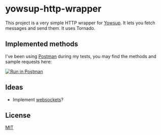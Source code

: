 # yowsup-http-wrapper

This project is a very simple HTTP wrapper for [Yowsup](https://github.com/tgalal/yowsup). It lets you fetch messages and send them. It uses Tornado.

## Implemented methods

I've been using [Postman](https://www.getpostman.com/) during my tests, you may find the methods and sample requests here:

[![Run in Postman](https://run.pstmn.io/button.svg)](https://app.getpostman.com/run-collection/84f6a0f6176ee409698b)

## Ideas

* Implement [websockets](http://www.tornadoweb.org/en/stable/websocket.html#tornado-websocket-bidirectional-communication-to-the-browser)?

## License

[MIT](https://github.com/matiasinsaurralde/yowsup-http-wrapper/blob/master/LICENSE)
